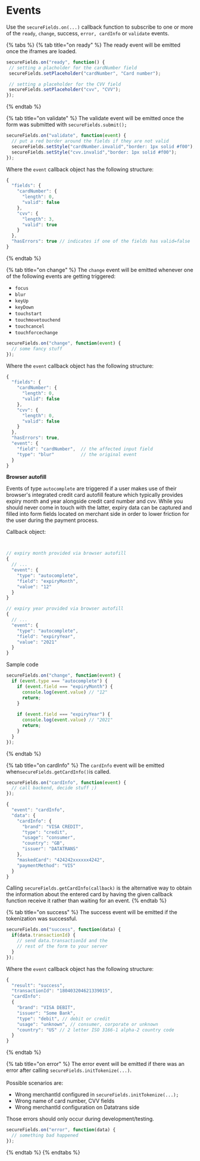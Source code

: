 # Events

Use the `secureFields.on(...)` callback function to subscribe to one or more of the `ready`, `change`, success, `error, cardInfo` or `validate` events.

{% tabs %}
{% tab title="on ready" %}
The ready event will be emitted once the iframes are loaded.

```javascript
secureFields.on("ready", function() { 
 // setting a placholder for the cardNumber field
 secureFields.setPlaceholder("cardNumber", "Card number");

 // setting a placeholder for the CVV field
 secureFields.setPlaceholder("cvv", "CVV");
});
```
{% endtab %}

{% tab title="on validate" %}
The validate event will be emitted once the form was submitted with `secureFields.submit();`

```javascript
secureFields.on("validate", function(event) {
  // put a red border around the fields if they are not valid
  secureFields.setStyle("cardNumber.invalid","border: 1px solid #f00");
  secureFields.setStyle("cvv.invalid","border: 1px solid #f00");
});
```

Where the `event` callback object has the following structure:

```javascript
{
  "fields": {
    "cardNumber": {
      "length": 0,
      "valid": false
    },
    "cvv": {
      "length": 3,
      "valid": true
    }
  },
  "hasErrors": true // indicates if one of the fields has valid=false
}
```
{% endtab %}

{% tab title="on change" %}
The `change` event will be emitted whenever one of the following events are getting triggered:

* `focus`
* `blur`
* `keyUp`
* `keyDown`
* `touchstart`
* `touchmovetouchend`
* `touchcancel`
* `touchforcechange`

```javascript
secureFields.on("change", function(event) {
  // some fancy stuff
});
```

Where the `event` callback object has the following structure:

```javascript
{
  "fields": {
    "cardNumber": {
      "length": 0,
      "valid": false
    },
    "cvv": {
      "length": 0,
      "valid": false
    }
  },
  "hasErrors": true,
  "event": {
    "field": "cardNumber",  // the affected input field
    "type": "blur"          // the original event
  }
}
```



**Browser autofill**

Events of type `autocomplete` are triggered if a user makes use of their browser's integrated credit card autofill feature which typically provides expiry month and year alongside credit card number and cvv. While you should never come in touch with the latter, expiry data can be captured and filled into form fields located on merchant side in order to lower friction for the user during the payment process.

Callback object:

```javascript


// expiry month provided via browser autofill
{
  // ...
  "event": {
    "type": "autocomplete",
    "field": "expiryMonth",
    "value": "12"    
  }
}

// expiry year provided via browser autofill
{
  // ...
  "event": {
    "type": "autocomplete",
    "field": "expiryYear",
    "value": "2021"    
  }
}
```

Sample code

```javascript
secureFields.on("change", function(event) {
  if (event.type === "autocomplete") {
    if (event.field === "expiryMonth") {
      console.log(event.value) // "12"
      return;
    }
    
    if (event.field === "expiryYear") {
      console.log(event.value) // "2021"
      return;
    }
  }
});
```
{% endtab %}

{% tab title="on cardInfo" %}
The `cardInfo` event will be emitted when`secureFields.getCardInfo()`is called.

```javascript
secureFields.on("cardInfo", function(event) {
  // call backend, decide stuff ;)
});
```

```javascript
{
  "event": "cardInfo",
  "data": {
    "cardInfo": {
      "brand": "VISA CREDIT",
      "type": "credit",
      "usage": "consumer",
      "country": "GB",
      "issuer": "DATATRANS"
    },
    "maskedCard": "424242xxxxxx4242",
    "paymentMethod": "VIS"
  }
}
```

Calling `secureFields.getCardInfo(callback)` is the alternative way to obtain the information about the entered card by having the given callback function receive it rather than waiting for an event.
{% endtab %}

{% tab title="on success" %}
The success event will be emitted if the tokenization was successful.

```javascript
secureFields.on("success", function(data) {
  if(data.transactionId) {
    // send data.transactionId and the
    // rest of the form to your server
  }
});
```

Where the `event` callback object has the following structure:

```javascript
{
  "result": "success",
  "transactionId": "180403204621339015",
  "cardInfo":
  {
    "brand": "VISA DEBIT",
    "issuer": "Some Bank",
    "type": "debit", // debit or credit
    "usage": "unknown", // consumer, corporate or unknown
    "country": "US" // 2 letter ISO 3166-1 alpha-2 country code
  }
}
```
{% endtab %}

{% tab title="on error" %}
The error event will be emitted if there was an error after calling `secureFields.initTokenize(...)`.\
\
Possible scenarios are:

* Wrong merchantId configured in `secureFields.initTokenize(...);`
* Wrong name of card number, CVV fields
* Wrong merchantId configuration on Datatrans side

Those errors should only occur during development/testing.

```javascript
secureFields.on("error", function(data) {
  // something bad happened
});
```
{% endtab %}
{% endtabs %}

